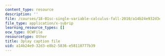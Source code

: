 ```yaml
---
content_type: resource
description: ''
file: /courses/18-01sc-single-variable-calculus-fall-2010/a14b24e932d3e8b25836e58110777b39_4sTKcvYMNxk.srt
file_type: application/x-subrip
learning_resource_types: []
ocw_type: OCWFile
resourcetype: Other
title: 3play caption file
uid: a14b24e9-32d3-e8b2-5836-e58110777b39
---
```

